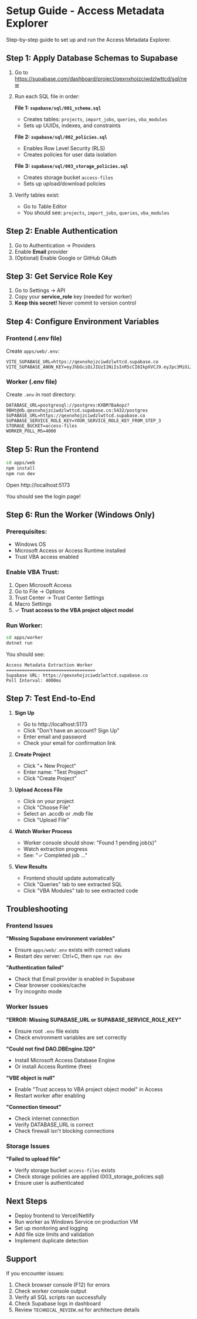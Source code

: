 # Setup Guide - Access Metadata Explorer

Step-by-step guide to set up and run the Access Metadata Explorer.

## Step 1: Apply Database Schemas to Supabase

1. Go to https://supabase.com/dashboard/project/qexnxhojzciwdzlwttcd/sql/new

2. Run each SQL file in order:

   **File 1: `supabase/sql/001_schema.sql`**
   - Creates tables: `projects`, `import_jobs`, `queries`, `vba_modules`
   - Sets up UUIDs, indexes, and constraints
   
   **File 2: `supabase/sql/002_policies.sql`**
   - Enables Row Level Security (RLS)
   - Creates policies for user data isolation
   
   **File 3: `supabase/sql/003_storage_policies.sql`**
   - Creates storage bucket `access-files`
   - Sets up upload/download policies

3. Verify tables exist:
   - Go to Table Editor
   - You should see: `projects`, `import_jobs`, `queries`, `vba_modules`

## Step 2: Enable Authentication

1. Go to Authentication → Providers
2. Enable **Email** provider
3. (Optional) Enable Google or GitHub OAuth

## Step 3: Get Service Role Key

1. Go to Settings → API
2. Copy your **service_role** key (needed for worker)
3. **Keep this secret!** Never commit to version control

## Step 4: Configure Environment Variables

### Frontend (.env file)

Create `apps/web/.env`:

```env
VITE_SUPABASE_URL=https://qexnxhojzciwdzlwttcd.supabase.co
VITE_SUPABASE_ANON_KEY=eyJhbGciOiJIUzI1NiIsInR5cCI6IkpXVCJ9.eyJpc3MiOiJzdXBhYmFzZSIsInJlZiI6InFleG54aG9qemNpd2R6bHd0dGNkIiwicm9sZSI6ImFub24iLCJpYXQiOjE3NjA2MDY1NTEsImV4cCI6MjA3NjE4MjU1MX0.Gx3GZzC0bIc8WIBYQvt_da6wC2T0gDGzVVemhhNqDXw
```

### Worker (.env file)

Create `.env` in root directory:

```env
DATABASE_URL=postgresql://postgres:KXBM?BaAopz?9BHt@db.qexnxhojzciwdzlwttcd.supabase.co:5432/postgres
SUPABASE_URL=https://qexnxhojzciwdzlwttcd.supabase.co
SUPABASE_SERVICE_ROLE_KEY=YOUR_SERVICE_ROLE_KEY_FROM_STEP_3
STORAGE_BUCKET=access-files
WORKER_POLL_MS=4000
```

## Step 5: Run the Frontend

```bash
cd apps/web
npm install
npm run dev
```

Open http://localhost:5173

You should see the login page!

## Step 6: Run the Worker (Windows Only)

### Prerequisites:
- Windows OS
- Microsoft Access or Access Runtime installed
- Trust VBA access enabled

### Enable VBA Trust:
1. Open Microsoft Access
2. Go to File → Options
3. Trust Center → Trust Center Settings
4. Macro Settings
5. ✓ **Trust access to the VBA project object model**

### Run Worker:

```bash
cd apps/worker
dotnet run
```

You should see:
```
Access Metadata Extraction Worker
==================================
Supabase URL: https://qexnxhojzciwdzlwttcd.supabase.co
Poll Interval: 4000ms
```

## Step 7: Test End-to-End

1. **Sign Up**
   - Go to http://localhost:5173
   - Click "Don't have an account? Sign Up"
   - Enter email and password
   - Check your email for confirmation link

2. **Create Project**
   - Click "+ New Project"
   - Enter name: "Test Project"
   - Click "Create Project"

3. **Upload Access File**
   - Click on your project
   - Click "Choose File"
   - Select an .accdb or .mdb file
   - Click "Upload File"

4. **Watch Worker Process**
   - Worker console should show: "Found 1 pending job(s)"
   - Watch extraction progress
   - See: "✓ Completed job ..."

5. **View Results**
   - Frontend should update automatically
   - Click "Queries" tab to see extracted SQL
   - Click "VBA Modules" tab to see extracted code

## Troubleshooting

### Frontend Issues

**"Missing Supabase environment variables"**
- Ensure `apps/web/.env` exists with correct values
- Restart dev server: Ctrl+C, then `npm run dev`

**"Authentication failed"**
- Check that Email provider is enabled in Supabase
- Clear browser cookies/cache
- Try incognito mode

### Worker Issues

**"ERROR: Missing SUPABASE_URL or SUPABASE_SERVICE_ROLE_KEY"**
- Ensure root `.env` file exists
- Check environment variables are set correctly

**"Could not find DAO.DBEngine.120"**
- Install Microsoft Access Database Engine
- Or install Access Runtime (free)

**"VBE object is null"**
- Enable "Trust access to VBA project object model" in Access
- Restart worker after enabling

**"Connection timeout"**
- Check internet connection
- Verify DATABASE_URL is correct
- Check firewall isn't blocking connections

### Storage Issues

**"Failed to upload file"**
- Verify storage bucket `access-files` exists
- Check storage policies are applied (003_storage_policies.sql)
- Ensure user is authenticated

## Next Steps

- Deploy frontend to Vercel/Netlify
- Run worker as Windows Service on production VM
- Set up monitoring and logging
- Add file size limits and validation
- Implement duplicate detection

## Support

If you encounter issues:
1. Check browser console (F12) for errors
2. Check worker console output
3. Verify all SQL scripts ran successfully
4. Check Supabase logs in dashboard
5. Review `TECHNICAL_REVIEW.md` for architecture details

